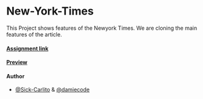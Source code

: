 # New-York-Times
This Project shows features of the Newyork Times.
We are cloning the main features of the article.

#### [Assignment link]( https://www.theodinproject.com/courses/html5-and-css3/lessons/positioning-and-floating-elements)

#### [Preview]( https://raw.githack.com/damiecode/New-York-Times/Style/index.html)

#### Author
* [@Sick-Carlito](https://github.com/Sick-Carlito) & [@damiecode](https://github.com/damiecode)